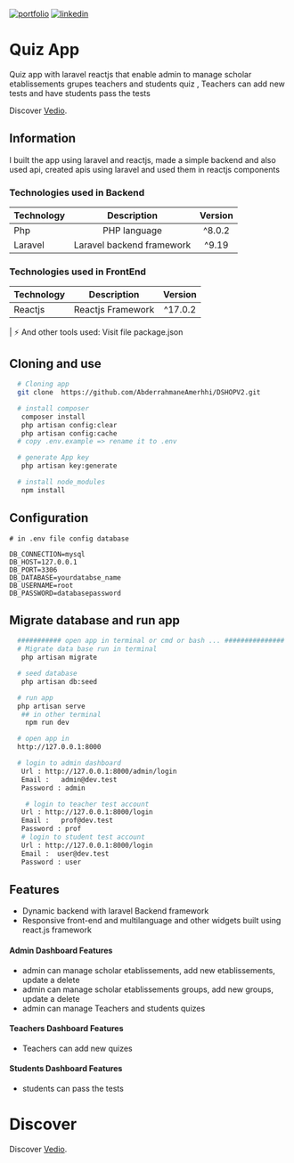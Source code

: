 [![portfolio](https://img.shields.io/badge/my_portfolio-000?style=for-the-badge&logo=ko-fi&logoColor=white)](https://main--abderrahmaneamerrhiportfoliov2.netlify.app/)
[![linkedin](https://img.shields.io/badge/linkedin-0A66C2?style=for-the-badge&logo=linkedin&logoColor=white)](https://www.linkedin.com/in/abderrahmane-amerrhi-807b40201/)

# Quiz App

Quiz app with laravel reactjs that enable admin to manage scholar etablissements grupes teachers and students quiz , Teachers can add new tests and have students pass the tests

Discover [Vedio](https://abderrahmaneamerrhi.com/assets/dgshopv2ved-a792a917.mp4).

## Information

I built the app using laravel and reactjs, made a simple backend and also used api, created apis using laravel and used them in reactjs components

### Technologies used in Backend

| Technology |        Description        | Version |
| :--------- | :-----------------------: | :-----: |
| Php        |       PHP language        | ^8.0.2  |
| Laravel    | Laravel backend framework |  ^9.19  |

### Technologies used in FrontEnd

| Technology |    Description    | Version |
| :--------- | :---------------: | :-----: |
| Reactjs    | Reactjs Framework | ^17.0.2 |

|
⚡️ And other tools used: Visit file package.json

## Cloning and use

```bash or terminal
  # Cloning app
  git clone  https://github.com/AbderrahmaneAmerhhi/DSHOPV2.git

  # install composer
   composer install
   php artisan config:clear
   php artisan config:cache
  # copy .env.example => rename it to .env

  # generate App key
   php artisan key:generate

  # install node_modules
   npm install

```

## Configuration

```env
# in .env file config database

DB_CONNECTION=mysql
DB_HOST=127.0.0.1
DB_PORT=3306
DB_DATABASE=yourdatabse_name
DB_USERNAME=root
DB_PASSWORD=databasepassword

```

## Migrate database and run app

```bash or terminal
  ########### open app in terminal or cmd or bash ... ###############
  # Migrate data base run in terminal
   php artisan migrate

  # seed database
   php artisan db:seed

  # run app
  php artisan serve
   ## in other terminal
    npm run dev

  # open app in
  http://127.0.0.1:8000

  # login to admin dashboard
   Url : http://127.0.0.1:8000/admin/login
   Email :   admin@dev.test
   Password : admin

    # login to teacher test account
   Url : http://127.0.0.1:8000/login
   Email :   prof@dev.test
   Password : prof
   # login to student test account
   Url : http://127.0.0.1:8000/login
   Email :  user@dev.test
   Password : user

```

## Features

-   Dynamic backend with laravel Backend framework
-   Responsive front-end and multilanguage and other widgets built using react.js framework

#### Admin Dashboard Features

-   admin can manage scholar etablissements, add new etablissements, update a delete
-   admin can manage scholar etablissements groups, add new groups, update a delete
-   admin can manage Teachers and students quizes

#### Teachers Dashboard Features

-   Teachers can add new quizes

#### Students Dashboard Features

-   students can pass the tests

# Discover

Discover [Vedio](https://abderrahmaneamerrhi.com/assets/QuizAppLaravelReact-veds-02a20a78.mp4).
